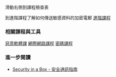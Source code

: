 [Title]: # (現在怎樣?)
[Order]: # (13)

滑動右側到課程檢查表

到進階課程了解如何傳送敏感資料的加密電郵
[進階課程](umbrella://lesson/email/1)

### 相關課程與工具
[惡意軟體課](umbrella://lesson/protecting-files)
[網際網路課程](umbrella://lesson/the-internet)
[密碼課程](umbrella://lesson/passwords)

### 進一步閱讀
* [Security in a Box - 安全通訊指南](https://securityinabox.org/en/guide/secure-communication)